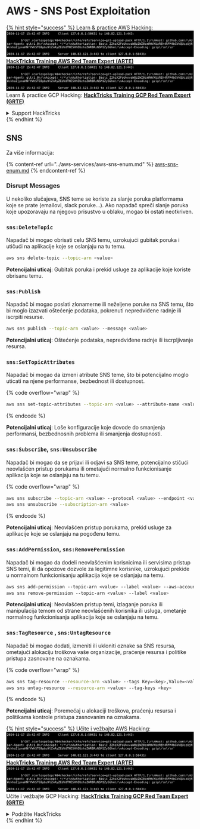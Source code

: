 # AWS - SNS Post Exploitation

{% hint style="success" %}
Learn & practice AWS Hacking:<img src="../../../.gitbook/assets/image (1).png" alt="" data-size="line">[**HackTricks Training AWS Red Team Expert (ARTE)**](https://training.hacktricks.xyz/courses/arte)<img src="../../../.gitbook/assets/image (1).png" alt="" data-size="line">\
Learn & practice GCP Hacking: <img src="../../../.gitbook/assets/image (2).png" alt="" data-size="line">[**HackTricks Training GCP Red Team Expert (GRTE)**<img src="../../../.gitbook/assets/image (2).png" alt="" data-size="line">](https://training.hacktricks.xyz/courses/grte)

<details>

<summary>Support HackTricks</summary>

* Check the [**subscription plans**](https://github.com/sponsors/carlospolop)!
* **Join the** 💬 [**Discord group**](https://discord.gg/hRep4RUj7f) or the [**telegram group**](https://t.me/peass) or **follow** us on **Twitter** 🐦 [**@hacktricks\_live**](https://twitter.com/hacktricks\_live)**.**
* **Share hacking tricks by submitting PRs to the** [**HackTricks**](https://github.com/carlospolop/hacktricks) and [**HackTricks Cloud**](https://github.com/carlospolop/hacktricks-cloud) github repos.

</details>
{% endhint %}

## SNS

Za više informacija:

{% content-ref url="../aws-services/aws-sns-enum.md" %}
[aws-sns-enum.md](../aws-services/aws-sns-enum.md)
{% endcontent-ref %}

### Disrupt Messages

U nekoliko slučajeva, SNS teme se koriste za slanje poruka platformama koje se prate (emailovi, slack poruke...). Ako napadač spreči slanje poruka koje upozoravaju na njegovo prisustvo u oblaku, mogao bi ostati neotkriven.

### `sns:DeleteTopic`

Napadač bi mogao obrisati celu SNS temu, uzrokujući gubitak poruka i utičući na aplikacije koje se oslanjaju na tu temu.
```bash
aws sns delete-topic --topic-arn <value>
```
**Potencijalni uticaj**: Gubitak poruka i prekid usluge za aplikacije koje koriste obrisanu temu.

### `sns:Publish`

Napadač bi mogao poslati zlonamerne ili neželjene poruke na SNS temu, što bi moglo izazvati oštećenje podataka, pokrenuti nepredviđene radnje ili iscrpiti resurse.
```bash
aws sns publish --topic-arn <value> --message <value>
```
**Potencijalni uticaj**: Oštećenje podataka, nepredviđene radnje ili iscrpljivanje resursa.

### `sns:SetTopicAttributes`

Napadač bi mogao da izmeni atribute SNS teme, što bi potencijalno moglo uticati na njene performanse, bezbednost ili dostupnost.

{% code overflow="wrap" %}
```bash
aws sns set-topic-attributes --topic-arn <value> --attribute-name <value> --attribute-value <value>
```
{% endcode %}

**Potencijalni uticaj**: Loše konfiguracije koje dovode do smanjenja performansi, bezbednosnih problema ili smanjenja dostupnosti.

### `sns:Subscribe`, `sns:Unsubscribe`

Napadač bi mogao da se prijavi ili odjavi sa SNS teme, potencijalno stičući neovlašćen pristup porukama ili ometajući normalno funkcionisanje aplikacija koje se oslanjaju na tu temu.

{% code overflow="wrap" %}
```bash
aws sns subscribe --topic-arn <value> --protocol <value> --endpoint <value>
aws sns unsubscribe --subscription-arn <value>
```
{% endcode %}

**Potencijalni uticaj**: Neovlašćen pristup porukama, prekid usluge za aplikacije koje se oslanjaju na pogođenu temu.

### `sns:AddPermission`, `sns:RemovePermission`

Napadač bi mogao da dodeli neovlašćenim korisnicima ili servisima pristup SNS temi, ili da opozove dozvole za legitimne korisnike, uzrokujući prekide u normalnom funkcionisanju aplikacija koje se oslanjaju na temu.
```css
aws sns add-permission --topic-arn <value> --label <value> --aws-account-id <value> --action-name <value>
aws sns remove-permission --topic-arn <value> --label <value>
```
**Potencijalni uticaj**: Neovlašćen pristup temi, izlaganje poruka ili manipulacija temom od strane neovlašćenih korisnika ili usluga, ometanje normalnog funkcionisanja aplikacija koje se oslanjaju na temu.

### `sns:TagResource` , `sns:UntagResource`

Napadač bi mogao dodati, izmeniti ili ukloniti oznake sa SNS resursa, ometajući alokaciju troškova vaše organizacije, praćenje resursa i politike pristupa zasnovane na oznakama.

{% code overflow="wrap" %}
```bash
aws sns tag-resource --resource-arn <value> --tags Key=<key>,Value=<value>
aws sns untag-resource --resource-arn <value> --tag-keys <key>
```
{% endcode %}

**Potencijalni uticaj**: Poremećaj u alokaciji troškova, praćenju resursa i politikama kontrole pristupa zasnovanim na oznakama.

{% hint style="success" %}
Učite i vežbajte AWS Hacking:<img src="../../../.gitbook/assets/image (1).png" alt="" data-size="line">[**HackTricks Training AWS Red Team Expert (ARTE)**](https://training.hacktricks.xyz/courses/arte)<img src="../../../.gitbook/assets/image (1).png" alt="" data-size="line">\
Učite i vežbajte GCP Hacking: <img src="../../../.gitbook/assets/image (2).png" alt="" data-size="line">[**HackTricks Training GCP Red Team Expert (GRTE)**<img src="../../../.gitbook/assets/image (2).png" alt="" data-size="line">](https://training.hacktricks.xyz/courses/grte)

<details>

<summary>Podržite HackTricks</summary>

* Proverite [**planove pretplate**](https://github.com/sponsors/carlospolop)!
* **Pridružite se** 💬 [**Discord grupi**](https://discord.gg/hRep4RUj7f) ili [**telegram grupi**](https://t.me/peass) ili **pratite** nas na **Twitteru** 🐦 [**@hacktricks\_live**](https://twitter.com/hacktricks\_live)**.**
* **Podelite hakerske trikove slanjem PR-ova na** [**HackTricks**](https://github.com/carlospolop/hacktricks) i [**HackTricks Cloud**](https://github.com/carlospolop/hacktricks-cloud) github repozitorijume.

</details>
{% endhint %}

